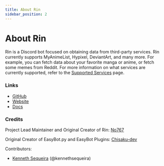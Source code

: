 ```yaml
---
title: About Rin
sidebar_position: 2
---
```


# About Rin

Rin is a Discord bot focused on obtaining data from third-party services. Rin currently supports MyAnimeList, Hypixel, DeviantArt, and many more. For example, you can fetch data about your favorite manga or anime, or fetch some memes from Reddit. For more information on what services are currently supported, refer to the [Supported Services](./supported-services.md) page.

### Links

- [GitHub](https://github.com/No767/Rin)
- [Website](https://rinbot.live)
- [Docs](https://rin-docs.readthedocs.io/en/latest)

### Credits

Project Lead Maintainer and Original Creator of Rin: [No767](https://github.com/No767)

Original Creator of EasyBot.py and EasyBot Plugins: [Chisaku-dev](https://github.com/chisaku-dev)

Contributors: 
- [Kenneth Sequeira](https://github.com/kennethsequeira) (@kennethsequeira)



